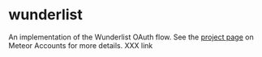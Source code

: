 # wunderlist

An implementation of the Wunderlist OAuth flow. See the [project page](https://www.meteor.com/accounts) on Meteor Accounts for more details. XXX link